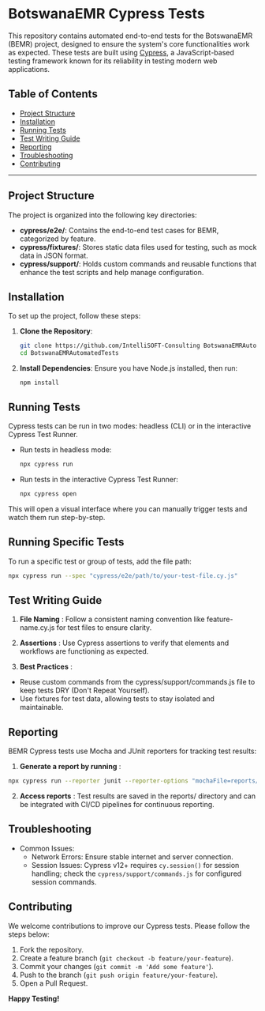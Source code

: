 # BotswanaEMR Cypress Tests

This repository contains automated end-to-end tests for the BotswanaEMR (BEMR) project, designed to ensure the system's core functionalities work as expected. These tests are built using [Cypress](https://www.cypress.io/), a JavaScript-based testing framework known for its reliability in testing modern web applications.

## Table of Contents

- [Project Structure](#project-structure)
- [Installation](#installation)
- [Running Tests](#running-tests)
- [Test Writing Guide](#test-writing-guide)
- [Reporting](#reporting)
- [Troubleshooting](#troubleshooting)
- [Contributing](#contributing)

---

## Project Structure

The project is organized into the following key directories:

- **cypress/e2e/**: Contains the end-to-end test cases for BEMR, categorized by feature.
- **cypress/fixtures/**: Stores static data files used for testing, such as mock data in JSON format.
- **cypress/support/**: Holds custom commands and reusable functions that enhance the test scripts and help manage configuration.

## Installation

To set up the project, follow these steps:

1. **Clone the Repository**:
   ```bash
   git clone https://github.com/IntelliSOFT-Consulting BotswanaEMRAutomatedTests.git
   cd BotswanaEMRAutomatedTests
   ```
2. **Install Dependencies**: Ensure you have Node.js installed, then run:

    ```
    npm install
    ```

## Running Tests
Cypress tests can be run in two modes: headless (CLI) or in the interactive Cypress Test Runner.

- Run tests in headless mode:

  ```bash
  npx cypress run
  ```
- Run tests in the interactive Cypress Test Runner:

  ```bash
  npx cypress open
  ```
This will open a visual interface where you can manually trigger tests and watch them run step-by-step.

## Running Specific Tests
To run a specific test or group of tests, add the file path:

  ```bash
  npx cypress run --spec "cypress/e2e/path/to/your-test-file.cy.js"
  ```

## Test Writing Guide
1. **File Naming** : Follow a consistent naming convention like feature-name.cy.js for test files to ensure clarity.

2. **Assertions** : Use Cypress assertions to verify that elements and workflows are functioning as expected.
3. **Best Practices** :
- Reuse custom commands from the cypress/support/commands.js file to keep tests DRY (Don't Repeat Yourself).
- Use fixtures for test data, allowing tests to stay isolated and maintainable.

## Reporting
BEMR Cypress tests use Mocha and JUnit reporters for tracking test results:

1. **Generate a report by running** :

  ```bash
  npx cypress run --reporter junit --reporter-options "mochaFile=reports/test-results.xml,toConsole=true"
  ```
2. **Access reports** : Test results are saved in the reports/ directory and can be integrated with CI/CD pipelines for continuous reporting.

## Troubleshooting
- Common Issues:
  - Network Errors: Ensure stable internet and server connection.
  - Session Issues: Cypress v12+ requires `cy.session()` for session handling; check the `cypress/support/commands.js` for configured session commands.

## Contributing
We welcome contributions to improve our Cypress tests. Please follow the steps below:

1. Fork the repository.
2. Create a feature branch (`git checkout -b feature/your-feature`).
3. Commit your changes (`git commit -m 'Add some feature'`).
4. Push to the branch (`git push origin feature/your-feature`).
5. Open a Pull Request.


**Happy Testing!**



